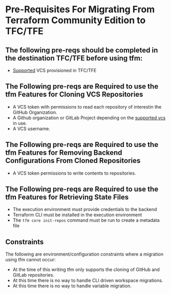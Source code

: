 # Pre-Requisites For Migrating From Terraform Community Edition to TFC/TFE

## The following pre-reqs should be completed in the destination TFC/TFE before using tfm:

- [Supported](../migration/supported-vcs.md) VCS provisioned in TFC/TFE

## The Following pre-reqs are Required to use the tfm Features for Cloning VCS Repositories

- A VCS token with permissions to read each repository of interestin the GitHub Organization.
- A Github organization or GitLab Project depending on the [supported vcs](../migration/supported-vcs.md) in use.
- A VCS username.


## The Following pre-reqs are Required to use the tfm Features for Removing Backend Configurations From Cloned Repositories

- A VCS token permissions to write contents to repositories.

## The Following pre-reqs are Required to use the tfm Features for Retrieving State Files

- The execution environment must provide credentials to the backend
- Terraform CLI must be installed in the execution environment
- The `tfm core init-repos` command must be run to create a metadata file

## Constraints

The following are environment/configuration constraints where a migration using tfm cannot occur:

- At the time of this writing tfm only supports the cloning of GitHub and GitLab repositories.
- At this time there is no way to handle CLI driven workspace migrations.
- At this time there is no way to handle variable migration.




 